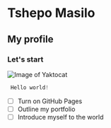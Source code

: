 # Tshepo Masilo

## My profile

### Let's start

![Image of Yaktocat](https://octodex.github.com/images/yaktocat.png)

``` javascript
 Hello world!
```
- [ ] Turn on GitHub Pages
- [ ] Outline my portfolio
- [ ] Introduce myself to the world
